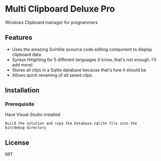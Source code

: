 # Multi Clipboard Deluxe Pro

Windows Clipboard manager for programmers

## Features
+ Uses the amazing Scintilla soource code editing component to display clipboard data.
+ Syntax Hilighting for 5 different languages (I know, that's not enough. I'll add more)
+ Stores all clips in a Sqlite database because that's how it should be
+ Allows quick renaming of all saved clips.

## Installation
### Prerequisite

Have Visual Studio installed
```
Build the solution and copy the Database.sqlite file into the bin/debug directory
```

## License
MIT
